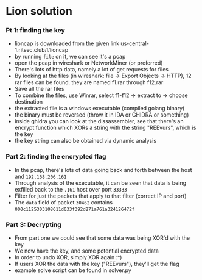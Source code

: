 # Lion solution
### Pt 1: finding the key
- lioncap is downloaded from the given link us-central-1.ritsec.club/l/lioncap
- by running `file` on it, we can see it's a pcap
- open the pcap in wireshark or NetworkMiner (or preferred)
- There's lots of http data, namely a lot of get requests for files
- By looking at the files (in wireshark: file -> Export Objects -> HTTP), 12 rar files can be found. they are named f1.rar through f12.rar
- Save all the rar files
- To combine the files, use Winrar, select f1-f12 -> extract to -> choose destination
- the extracted file is a windows executable (compiled golang binary) 
- the binary must be reversed (throw it in IDA or GHIDRA or something)
- inside ghidra you can look at the dissassembler, see that there's an encrypt function which XORs a string with the string "REEvurs", which is the key
 - the key string can also be obtained via dynamic analysis

### Part 2: finding the encrypted flag
 - In the pcap, there's lots of data going back and forth between the host and `192.168.206.161`
 - Through analysis of the executable, it can be seen that data is being exfilled back to the `.161` host over port `33333`
 - Filter for just the packets that apply to that filter (correct IP and port)
 - The `data` field of packet `30462` contains `000c1125303108611d033f392d271a761a324126472f`

### Part 3: Decrypting
 - From part one we could see that some data was being XOR'd with the key
 - We now have the key, and some potential encrypted data
 - In order to undo XOR, simply XOR again :^)
 - If users XOR the data with the key ("REEvurs"), they'll get the flag
 - example solve script can be found in solver.py